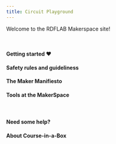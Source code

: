 ```yaml
---
title: Circuit Playground
---
```


Welcome to the RDFLAB Makerspace site!

<br> 

#### Getting started ❤️

#### Safety rules and guideliness

#### The Maker Manifiesto

#### Tools at the MakerSpace

<br> 

#### Need some help?


#### About Course-in-a-Box

